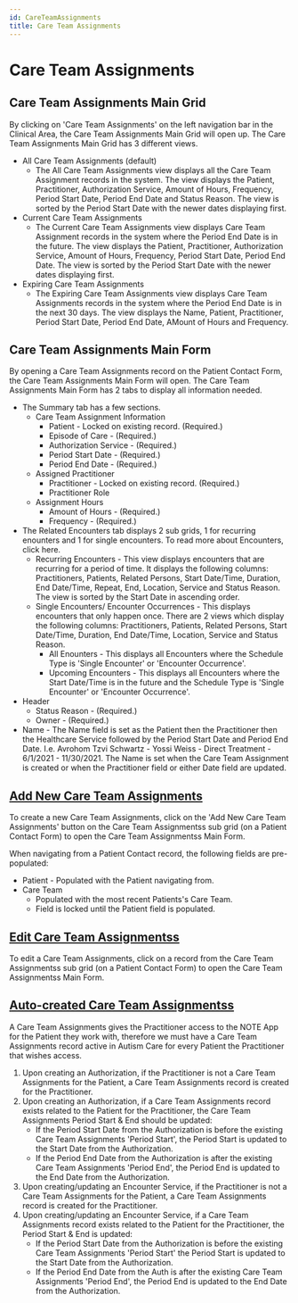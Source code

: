 ```yaml
---
id: CareTeamAssignments
title: Care Team Assignments
---
```


# Care Team Assignments 

## Care Team Assignments Main Grid

By clicking on 'Care Team Assignments' on the left navigation bar in the Clinical Area, the Care Team Assignments Main Grid will open up. The Care Team Assignments Main Grid has 3 different views.
- All Care Team Assignments (default)
    - The All Care Team Assignments view displays all the Care Team Assignment records in the system. The view displays the Patient, Practitioner, Authorization Service, Amount of Hours, Frequency, Period Start Date, Period End Date and Status Reason. The view is sorted by the Period Start Date with the newer dates displaying first. 
- Current Care Team Assignments
    - The Current Care Team Assignments view displays Care Team Assignment records in the system where the Period End Date is in the future. The view displays the Patient, Practitioner, Authorization Service, Amount of Hours, Frequency, Period Start Date, Period End Date. The view is sorted by the Period Start Date with the newer dates displaying first. 
- Expiring Care Team Assignments 
    - The Expiring Care Team Assignments view displays Care Team Assignments records in the system where the Period End Date is in the next 30 days. The view displays the Name, Patient, Practitioner, Period Start Date, Period End Date, AMount of Hours and Frequency.


## Care Team Assignments Main Form

By opening a Care Team Assignments record on the Patient Contact Form, the Care Team Assignments Main Form will open. The Care Team Assignments Main Form has 2 tabs to display all information needed. 

- The Summary tab has a few sections.
    - Care Team Assignment Information
        - Patient - Locked on existing record. (Required.)
        - Episode of Care - (Required.)
        - Authorization Service - (Required.)
        - Period Start Date - (Required.)
        - Period End Date - (Required.)
    - Assigned Practitioner
        - Practitioner - Locked on existing record. (Required.)
        - Practitioner Role
    - Assignment Hours
        - Amount of Hours - (Required.)
        - Frequency - (Required.)
- The Related Encounters tab displays 2 sub grids, 1 for recurring enounters and 1 for single encounters. To read more about Encounters, click here. 
    - Recurring Encounters - This view displays encounters that are recurring for a period of time. It displays the following columns: Practitioners, Patients, Related Persons, Start Date/Time, Duration, End Date/Time, Repeat, End, Location, Service and Status Reason. The view is sorted by the Start Date in ascending order. 
    - Single Encounters/ Encounter Occurrences - This displays encounters that only happen once. There are 2 views which display the following columns: Practitioners, Patients, Related Persons, Start Date/Time, Duration, End Date/Time, Location, Service and Status Reason. 
        - All Enounters - This displays all Encounters where the Schedule Type is 'Single Encounter' or 'Encounter Occurrence'.
        - Upcoming Encounters - This displays all Encounters where the Start Date/Time is in the future and the Schedule Type is 'Single Encounter' or 'Encounter Occurrence'.
- Header
    - Status Reason - (Required.)
    - Owner - (Required.)
- Name - The Name field is set as the Patient then the Practitioner then the Healthcare Service followed by the Period Start Date and Period End Date. I.e. Avrohom Tzvi Schwartz - Yossi Weiss - Direct Treatment - 6/1/2021 - 11/30/2021. The Name is set when the Care Team Assignment is created or when the Practitioner field or either Date field are updated. 

## <u> Add New Care Team Assignments </u> 

To create a new Care Team Assignments, click on the 'Add New Care Team Assignments' button on the Care Team Assignmentss sub grid (on a Patient Contact Form) to open the Care Team Assignmentss Main Form.

When navigating from a Patient Contact record, the following fields are pre-populated:
- Patient - Populated with the Patient navigating from.
- Care Team 
    - Populated with the most recent Patients's Care Team. 
    - Field is locked until the Patient field is populated.  

## <u> Edit Care Team Assignmentss </u> 

To edit a Care Team Assignments, click on a record from the Care Team Assignmentss sub grid (on a Patient Contact Form) to open the Care Team Assignmentss Main Form. 

## <U> Auto-created Care Team Assignmentss </u>

A Care Team Assignments gives the Practitioner access to the NOTE App for the Patient they work with, therefore we must have a Care Team Assignments record active in Autism Care for every Patient the Practitioner that wishes access.

1. Upon creating an Authorization, if the Practitioner is not a Care Team Assignments for the Patient, a Care Team Assignments record is created for the Practitioner.
2. Upon creating an Authorization, if a Care Team Assignments record exists related to the Patient for the Practitioner, the Care Team Assignments Period Start & End should be updated:
    - If the Period Start Date from the Authorization is before the existing Care Team Assignments 'Period Start', the Period Start is updated to the Start Date from the Authorization.
    - If the Period End Date from the Authorization is after the existing Care Team Assignments 'Period End', the Period End is updated to the End Date from the Authorization.
3. Upon creating/updating an Encounter Service, if the Practitioner is not a Care Team Assignments for the Patient, a Care Team Assignments record is created for the Practitioner.
4. Upon creating/updating an Encounter Service, if a Care Team Assignments record exists related to the Patient for the Practitioner, the Period Start & End is updated:
     - If the Period Start Date from the Authorization is before the existing Care Team Assignments 'Period Start' the Period Start is updated to the Start Date from the Authorization.
     - If the Period End Date from the Auth is after the existing Care Team Assignments 'Period End', the Period End is updated to the End Date from the Authorization.